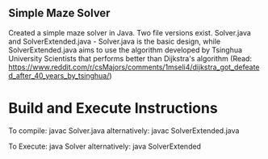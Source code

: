 ## Simple Maze Solver
Created a simple maze solver in Java. Two file versions exist.
Solver.java and SolverExtended.java - Solver.java is the basic design, while SolverExtended.java aims to use the algorithm developed by Tsinghua University Scientists that performs better than Dijkstra's algorithm (Read: https://www.reddit.com/r/csMajors/comments/1mseli4/dijkstra_got_defeated_after_40_years_by_tsinghua/)

# Build and Execute Instructions
To compile:
javac Solver.java
alternatively:
javac SolverExtended.java

To Execute:
java Solver
alternatively:
java SolverExtended
